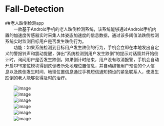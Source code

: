# Fall-Detection
##老人跌倒检测app<br>
　　一款基于Android手机的老人跌倒检测系统，该系统能够通过Android手机内置的加速度传感器实时采集人体姿态加速度的信息数据，通过该多阈值法跌倒检测系统实时监测目标用户是否发生跌倒行为。<br> 
　　功能：如果系统检测到目标用户发生跌倒的行为，手机会立即在本地发出自定义的警报铃声和震动提醒，弹出“系统检测到用户发生跌倒”的提示对话窗并开始倒计时，询问用户是否发生跌倒，如果倒计时结束，用户没有取消报警，手机会自动开启GPS定位模块得到跌倒者所处地理位置信息，并自动编辑用户预设的个人信息以及跌倒发生时间、地理位置信息通过手机短信通知预设的紧急联系人，使发生跌倒的老人能够获得及时的治疗。<br> 

　　![image](https://github.com/lwxShawn/Fall-Detection/raw/master/image/1.png)<br> 
　　![image](https://github.com/lwxShawn/Fall-Detection/raw/master/image/2.png)<br> 
　　![image](https://github.com/lwxShawn/Fall-Detection/raw/master/image/3.png)<br> 
　　![image](https://github.com/lwxShawn/Fall-Detection/raw/master/image/4.png)<br> 
　　![image](https://github.com/lwxShawn/Fall-Detection/raw/master/image/5.png)<br> 
　　![image](https://github.com/lwxShawn/Fall-Detection/raw/master/image/6.png)<br> 
